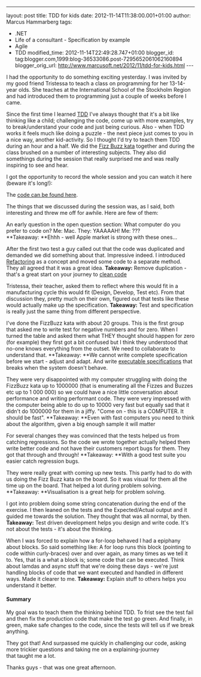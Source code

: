 ---
layout: post
title: TDD for kids
date: 2012-11-14T11:38:00.001+01:00
author: Marcus Hammarberg
tags:
  - .NET
  - Life of a consultant - Specification by example
  - Agile
  - TDD
modified_time: 2012-11-14T22:49:28.747+01:00
blogger_id: tag:blogger.com,1999:blog-36533086.post-7295652061062160894
blogger_orig_url: http://www.marcusoft.net/2012/11/tdd-for-kids.html ---

<div dir="ltr" style="text-align: left;" trbidi="on">

I had the opportunity to do something exciting yesterday. I was invited
by my good friend Tristessa to teach a class on programming for her
13-14-year olds. She teaches at the International School of the
Stockholm Region and had introduced them to programming just a couple of
weeks before I came.

Since the first time I learned
<a href="http://en.wikipedia.org/wiki/Test-driven_development"
target="_blank">TDD</a> I've always thought that it's a bit like
thinking like a child; challenging the code, come up with more examples,
try to break/understand your code and just being curious. Also - when
TDD works it feels much like doing a puzzle - the next piece just comes
to you in a nice way, another kid-activity.
So I thought I'd try to teach them TDD during an hour and a half.
We did the
<a href="http://codingkata.net/Katas/Beginner/FizzBuzz"
target="_blank">Fizz Buzz kata</a> together and during the class brushed
on a number of interesting subjects. They also did somethings during the
session that really surprised me and was really inspiring to see and
hear.

I got the opportunity to record the whole session and you can watch it
here (beware it's long!):

<div class="separator" style="clear: both; text-align: center;">

</div>


The <a href="https://github.com/marcusoftnet/TDDForKids.git"
target="_blank">code can be found here</a>.

The things that we discussed during the session was, as I said, both
interesting and threw me off for awhile. Here are few of them:

An early question in the open question section: What computer do you
prefer to code on?
Me: Mac.
They: YAAAAAH!
Me: ???
**Takeaway: **Ehhh - well Apple market is strong with these ones...

After the first two test a guy called out that the code was duplicated
and demanded we did something about that. Impressive indeed. I
introduced <a href="http://en.wikipedia.org/wiki/Code_refactoring"
target="_blank">Refactoring</a> as a concept and moved some code to a
separate method. They all agreed that it was a great idea.
**Takeaway:** Remove duplication - that's a great start on your journey
to
<a href="http://www.cleancoders.com/" target="_blank">clean code</a>

Tristessa, their teacher, asked them to reflect where this would fit in
a manufacturing cycle this would fit (Design, Develop, Test etc). From
that discussion they, pretty much on their own, figured out that tests
like these would actually make up the specification.
**Takeaway:** Test and specification is really just the same thing from
different perspective.

I've done the FizzBuzz kata with about 20 groups. This is the first
group that asked me to write test for negative numbers and for zero.
When I turned the table and asked them what THEY thought should happen
for zero (for example) they first got a bit confused but I think they
understood that no-one knows everything from the outset. We need to
collaborate to understand that.
**Takeaway: **We cannot write complete specification before we start -
adjust and adapt. And
write <a href="http://specificationbyexample.com/key_ideas.html"
target="_blank">executable specifications</a> that breaks when the
system doesn't behave.

They were very disappointed with my computer struggling with doing the
FizzBuzz kata up to 1000000 (that is enumerating all the Fizzes and
Buzzes etc up to 1 000 000) so we could have a nice little conversation
about performance and writing performant code. They were very impressed
with the computer being able to do up to 10000 very fast but equally sad
that it didn't do 1000000 for them in a jiffy. "Come on - this is a
COMPUTER. It should be fast".
**Takeaway: **Even with fast computers you need to think about the
algorithm, given a big enough sample it will matter

For several changes they was convinced that the tests helped us from
catching regressions. So the code we wrote together actually helped them
write better code and not have their customers report bugs for them.
They got that through and through!
**Takeaway: **With a good test suite you easier catch regression bugs.

They were really great with coming up new tests. This partly had to do
with us doing the Fizz Buzz kata on the board. So it was visual for them
all the time up on the board. That helped a lot during problem
solving.
**Takeaway: **Visualisation is a great help for problem solving.

I got into problem doing some string concatenation during the end of the
exercise. I then leaned on the tests and the Expected/Actual output and
it guided me towards the solution. They thought that was all normal, by
then.
**Takeaway:** Test driven development helps you design and write code.
It's not about the tests - it's about the thinking.

When I was forced to explain how a for-loop behaved I had a epiphany
about blocks. So said something like: A for loop runs this block
(pointing to code within curly-braces) over and over again, as many
times as we tell it to.
Yes, that is a what a block is; some code that can be executed. Think
about lamdas and async stuff that we're doing these days - we're just
handling blocks of code that we want executed and handled in different
ways. Made it clearer to me.
**Takeaway:** Explain stuff to others helps you understand it better.

#### Summary

My goal was to teach them the thinking behind TDD. To frist see the test
fail and then fix the production code that make the test go green. And
finally, in green, make safe changes to the code, since the tests will
tell us if we break anything.

They got that! And surpassed me quickly in challenging our code, asking
more trickier questions and taking me on a explaining-journey
that taught me a lot.

Thanks guys - that was one great afternoon. 

</div>
